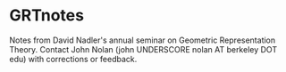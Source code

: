 # GRTnotes
 Notes from David Nadler's annual seminar on Geometric Representation Theory.
 Contact John Nolan (john UNDERSCORE nolan AT berkeley DOT edu) with corrections or feedback.